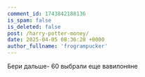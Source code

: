 ```yaml
---
comment_id: 1743842188136
is_spam: false
is_deleted: false
post: /harry-potter-money/
date: 2025-04-05 08:36:28 +0000
author_fullname: 'frogrampucker'
---
```


Бери дальше- 60 выбрали еще вавилоняне
